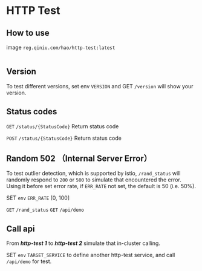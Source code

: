 # HTTP Test

## How to use

image `reg.qiniu.com/hao/http-test:latest`

```yaml

```

## Version
To test different versions, set env `VERSION` and GET `/version` will show your version.

## Status codes
`GET` `/status/{StatusCode}` Return status code

`POST` `/status/{StatusCode}` Return status code

## Random 502 （Internal Server Error）
To test outlier detection, which is supported by istio, `/rand_status` will randomly respond to `200` or `500` to simulate that encountered the error. Using it before set error rate, if `ERR_RATE` not set, the default is 50 (i.e. 50%).
 
SET `env` `ERR_RATE` [0, 100]

`GET` `/rand_status`
`GET` `/api/demo`

## Call api
From ***http-test 1*** to ***http-test 2*** simulate that in-cluster calling.

SET `env` `TARGET_SERVICE` to define another http-test service, and call `/api/demo` for test.
